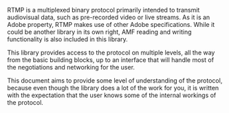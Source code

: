 RTMP is a multiplexed binary protocol primarily intended to transmit audiovisual data, such as pre-recorded video or live streams. As it is an Adobe property, RTMP makes use of other Adobe specifications. While it could be another library in its own right, AMF reading and writing functionality is also included in this library.

This library provides access to the protocol on multiple levels, all the way from the basic building blocks, up to an interface that will handle most of the negotiations and networking for the user.

This document aims to provide some level of understanding of the protocol, because even though the library does a lot of the work for you, it is written with the expectation that the user knows some of the internal workings of the protocol.

